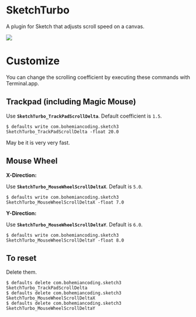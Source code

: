 # SketchTurbo
A plugin for Sketch that adjusts scroll speed on a canvas.

![](demo.gif)


# Customize

You can change the scrolling coefficient by executing these commands with Terminal.app.

## Trackpad (including Magic Mouse)

Use **`SketchTurbo_TrackPadScrollDelta`**. Default coefficient is `1.5`.

```
$ defaults write com.bohemiancoding.sketch3 SketchTurbo_TrackPadScrollDelta -float 20.0 
```

May be it is very very fast.

## Mouse Wheel

**X-Direction:**

Use **`SketchTurbo_MouseWheelScrollDeltaX`**. Default is `5.0`.

```
$ defaults write com.bohemiancoding.sketch3 SketchTurbo_MouseWheelScrollDeltaX -float 7.0 
```

**Y-Direction:**

Use **`SketchTurbo_MouseWheelScrollDeltaY`**. Default is `6.0`.

```
$ defaults write com.bohemiancoding.sketch3 SketchTurbo_MouseWheelScrollDeltaY -float 8.0 
```

## To reset

Delete them.

```
$ defaults delete com.bohemiancoding.sketch3 SketchTurbo_TrackPadScrollDelta
$ defaults delete com.bohemiancoding.sketch3 SketchTurbo_MouseWheelScrollDeltaX
$ defaults delete com.bohemiancoding.sketch3 SketchTurbo_MouseWheelScrollDeltaY
```

